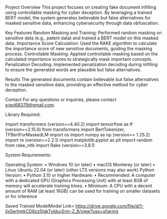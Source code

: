 Project Overview
This project focuses on creating fake document infilling using controllable masking for cyber deception. By leveraging a trained BERT model, the system generates believable but false alternatives for masked sensitive data, enhancing cybersecurity through data obfuscation.

Key Features
Random Masking and Training: Performed random masking on sensitive data (e.g., patent data) and trained a BERT model on this masked data.
Importance Score Calculation: Used the RAKE algorithm to calculate the importance score of new sensitive documents, guiding the masking process.
Controllable Masking: Applied controllable masking based on the calculated importance scores to strategically mask important concepts.
Penalization Decoding: Implemented penalization decoding during infilling to ensure the generated words are plausible but false alternatives.

Results
The generated documents contain believable but false alternatives to the masked sensitive data, providing an effective method for cyber deception.


Contact
For any questions or inquiries, please contact sravi68379@gmail.com.






Library Required:

import transformers (version==4.40.2)
import tensorflow as tf (version==2.15.0)
from transformers import BertTokenizer, TFBertForMaskedLM
import os
import numpy as np (version== 1.25.2)
import re (version==2.2.1)
import matplotlib.pyplot as plt
import random
from rake_nltk import Rake (version==3.8.1)



System Requirements:

Operating System:
	•	Windows 10 (or later)
	•	macOS Monterey (or later)
	•	Linux Ubuntu 22.04 (or later) (other LTS versions may also work)
Python Version:
	•	Python 3.10 or higher 
Hardware:
	•	Recommended: A computer with a dedicated GPU (Graphics Processing Unit) with at least 8GB of memory will accelerate training times.
	•	Minimum: A CPU with a decent amount of RAM (at least 16GB) can be used for training on smaller datasets or for inference


Saved Trained ModelModel Link= https://drive.google.com/file/d/1-jIxSerhmkCD8zz5IgkTyIducEmr-Z_8/view?usp=sharing
